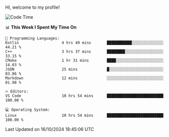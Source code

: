 HI, welcome to my profile!
<!--START_SECTION:waka-->
![Code Time](http://img.shields.io/badge/Code%20Time-1%2C908%20hrs%2017%20mins-blue)

📊 **This Week I Spent My Time On** 

```text
💬 Programming Languages: 
Kotlin                   4 hrs 49 mins       ███████████░░░░░░░░░░░░░░   44.21 % 
C++                      3 hrs 37 mins       ████████░░░░░░░░░░░░░░░░░   33.15 % 
CMake                    1 hr 31 mins        ████░░░░░░░░░░░░░░░░░░░░░   14.03 % 
JSON                     25 mins             █░░░░░░░░░░░░░░░░░░░░░░░░   03.86 % 
Markdown                 12 mins             ░░░░░░░░░░░░░░░░░░░░░░░░░   01.98 % 

🔥 Editors: 
VS Code                  10 hrs 54 mins      █████████████████████████   100.00 % 

💻 Operating System: 
Linux                    10 hrs 54 mins      █████████████████████████   100.00 % 
```


 Last Updated on 16/10/2024 18:45:06 UTC
<!--END_SECTION:waka-->
